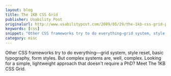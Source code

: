 ```yaml
---
layout: blog
title: The 1KB CSS Grid
publisher: Usability Post
originalurl: http://www.usabilitypost.com/2009/05/29/the-1kb-css-grid-part-1/
keywords: [css]
snippet: "Other CSS frameworks try to do everything—grid system, style reset, basic typography, form styles. But complex systems are, well, complex. Looking for a simple, lightweight approach that doesn't require a PhD? Meet The 1KB CSS Grid."
category: misc
---
```


Other CSS frameworks try to do everything—grid system, style reset, basic typography, form styles. But complex systems are, well, complex. Looking for a simple, lightweight approach that doesn't require a PhD? Meet The 1KB CSS Grid.